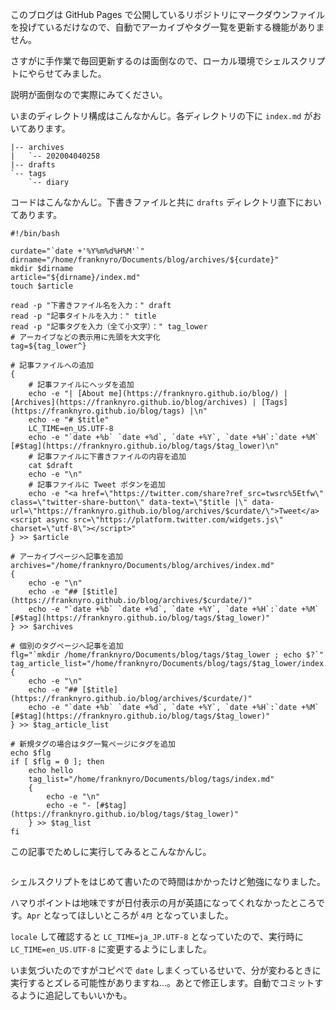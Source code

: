 このブログは GitHub Pages で公開しているリポジトリにマークダウンファイルを投げているだけなので、自動でアーカイブやタグ一覧を更新する機能がありません。

さすがに手作業で毎回更新するのは面倒なので、ローカル環境でシェルスクリプトにやらせてみました。

説明が面倒なので実際にみてください。

いまのディレクトリ構成はこんなかんじ。各ディレクトリの下に `index.md` がおいてあります。

```
|-- archives
|   `-- 202004040258
|-- drafts
`-- tags
    `-- diary
```

コードはこんなかんじ。下書きファイルと共に `drafts` ディレクトリ直下においてあります。

```shell
#!/bin/bash

curdate="`date +'%Y%m%d%H%M'`"
dirname="/home/franknyro/Documents/blog/archives/${curdate}"
mkdir $dirname
article="${dirname}/index.md"
touch $article

read -p "下書きファイル名を入力：" draft
read -p "記事タイトルを入力：" title
read -p "記事タグを入力（全て小文字）：" tag_lower
# アーカイブなどの表示用に先頭を大文字化
tag=${tag_lower^}

# 記事ファイルへの追加
{
    # 記事ファイルにヘッダを追加
    echo -e "| [About me](https://franknyro.github.io/blog/) | [Archives](https://franknyro.github.io/blog/archives) | [Tags](https://franknyro.github.io/blog/tags) |\n"
    echo -e "# $title"
    LC_TIME=en_US.UTF-8
    echo -e "`date +%b` `date +%d`, `date +%Y`, `date +%H`:`date +%M` [#$tag](https://franknyro.github.io/blog/tags/$tag_lower)\n"
    # 記事ファイルに下書きファイルの内容を追加
    cat $draft
    echo -e "\n"
    # 記事ファイルに Tweet ボタンを追加
    echo -e "<a href=\"https://twitter.com/share?ref_src=twsrc%5Etfw\" class=\"twitter-share-button\" data-text=\"$title |\" data-url=\"https://franknyro.github.io/blog/archives/$curdate/\">Tweet</a><script async src=\"https://platform.twitter.com/widgets.js\" charset=\"utf-8\"></script>"
} >> $article

# アーカイブページへ記事を追加
archives="/home/franknyro/Documents/blog/archives/index.md"
{
    echo -e "\n"
    echo -e "## [$title](https://franknyro.github.io/blog/archives/$curdate/)"
    echo -e "`date +%b` `date +%d`, `date +%Y`, `date +%H`:`date +%M` [#$tag](https://franknyro.github.io/blog/tags/$tag_lower)"
} >> $archives

# 個別のタグページへ記事を追加
flg="`mkdir /home/franknyro/Documents/blog/tags/$tag_lower ; echo $?`"
tag_article_list="/home/franknyro/Documents/blog/tags/$tag_lower/index.md"
{
    echo -e "\n"
    echo -e "## [$title](https://franknyro.github.io/blog/archives/$curdate/)"
    echo -e "`date +%b` `date +%d`, `date +%Y`, `date +%H`:`date +%M` [#$tag](https://franknyro.github.io/blog/tags/$tag_lower)"
} >> $tag_article_list

# 新規タグの場合はタグ一覧ページにタグを追加
echo $flg
if [ $flg = 0 ]; then
    echo hello
    tag_list="/home/franknyro/Documents/blog/tags/index.md"
    {
        echo -e "\n"
        echo -e "- [#$tag](https://franknyro.github.io/blog/tags/$tag_lower)"
    } >> $tag_list
fi
```

この記事でためしに実行してみるとこんなかんじ。

```
```

シェルスクリプトをはじめて書いたので時間はかかったけど勉強になりました。

ハマりポイントは地味ですが日付表示の月が英語になってくれなかったところです。`Apr` となってほしいところが `4月` となっていました。

`locale` して確認すると `LC_TIME=ja_JP.UTF-8` となっていたので、実行時に `LC_TIME=en_US.UTF-8` に変更するようにしました。

いま気づいたのですがコピペで `date` しまくっているせいで、分が変わるときに実行するとズレる可能性がありますね…。あとで修正します。自動でコミットするように追記してもいいかも。